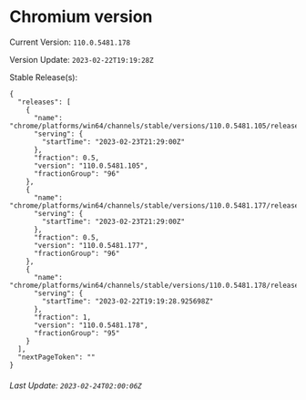 # Chromium version

Current Version: `110.0.5481.178`

Version Update: `2023-02-22T19:19:28Z`

Stable Release(s):
```
{
  "releases": [
    {
      "name": "chrome/platforms/win64/channels/stable/versions/110.0.5481.105/releases/1677187740",
      "serving": {
        "startTime": "2023-02-23T21:29:00Z"
      },
      "fraction": 0.5,
      "version": "110.0.5481.105",
      "fractionGroup": "96"
    },
    {
      "name": "chrome/platforms/win64/channels/stable/versions/110.0.5481.177/releases/1677187740",
      "serving": {
        "startTime": "2023-02-23T21:29:00Z"
      },
      "fraction": 0.5,
      "version": "110.0.5481.177",
      "fractionGroup": "96"
    },
    {
      "name": "chrome/platforms/win64/channels/stable/versions/110.0.5481.178/releases/1677093568",
      "serving": {
        "startTime": "2023-02-22T19:19:28.925698Z"
      },
      "fraction": 1,
      "version": "110.0.5481.178",
      "fractionGroup": "95"
    }
  ],
  "nextPageToken": ""
}
```

###### Last Update: `2023-02-24T02:00:06Z`
        